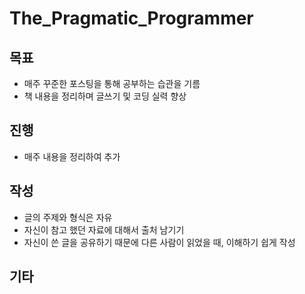 # The_Pragmatic_Programmer

## 목표

- 매주 꾸준한 포스팅을 통해 공부하는 습관을 기름
- 책 내용을 정리하며 글쓰기 및 코딩 실력 향상

## 진행

- 매주 내용을 정리하여 추가

## 작성

- 글의 주제와 형식은 자유
- 자신이 참고 했던 자료에 대해서 출처 남기기
- 자신이 쓴 글을 공유하기 때문에 다른 사람이 읽었을 때, 이해하기 쉽게 작성

## 기타

